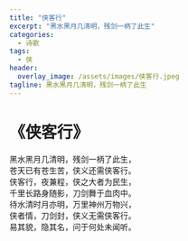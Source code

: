 ```yaml
---
title: "侠客行"
excerpt: "黑水黑月几清明，残剑一柄了此生"
categories:
  - 诗歌
tags:
  - 侠
header:
  overlay_image: /assets/images/侠客行.jpeg
tagline: 黑水黑月几清明，残剑一柄了此生 
---
```


# 《侠客行》

黑水黑月几清明，残剑一柄了此生，  
苍天已有苍生苦，侠义还需侠客行。  
侠客行，夜兼程，侠之大者为民生，  
千里长路身随影，刀剑舞于血肉中。  
待水清时月亦明，万里神州万物兴，  
侠者情，刀剑封，侠义无需侠客行。  
易其貌，隐其名，问于何处未闻听。
